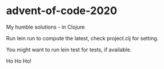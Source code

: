 # advent-of-code-2020
My humble solutions - in Clojure

Run lein run to compute the latest, check project.clj for setting. 

You might want to run lein test for tests, if available. 

Ho Ho Ho!

